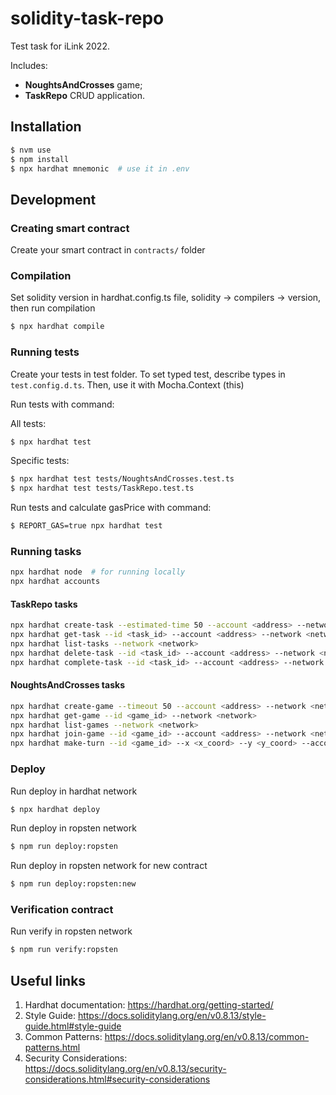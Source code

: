 # solidity-task-repo

Test task for iLink 2022.

Includes:

- **NoughtsAndCrosses** game;
- **TaskRepo** CRUD application.

## Installation

```bash
$ nvm use
$ npm install
$ npx hardhat mnemonic  # use it in .env
```

## Development

### Creating smart contract

Create your smart contract in `contracts/` folder

### Compilation

Set solidity version in hardhat.config.ts file, solidity -> compilers -> version, then run compilation

```bash
$ npx hardhat compile
```

### Running tests

Create your tests in test folder. To set typed test, describe types in `test.config.d.ts`. Then, use it with Mocha.Context (this)

Run tests with command:

All tests:

```bash
$ npx hardhat test
```

Specific tests:

```bash
$ npx hardhat test tests/NoughtsAndCrosses.test.ts
$ npx hardhat test tests/TaskRepo.test.ts
```

Run tests and calculate gasPrice with command:

```bash
$ REPORT_GAS=true npx hardhat test
```

### Running tasks

```bash
npx hardhat node  # for running locally
npx hardhat accounts
```

#### TaskRepo tasks

```bash
npx hardhat create-task --estimated-time 50 --account <address> --network <network>
npx hardhat get-task --id <task_id> --account <address> --network <network>
npx hardhat list-tasks --network <network>
npx hardhat delete-task --id <task_id> --account <address> --network <network>
npx hardhat complete-task --id <task_id> --account <address> --network <network>
```

#### NoughtsAndCrosses tasks

```bash
npx hardhat create-game --timeout 50 --account <address> --network <network>
npx hardhat get-game --id <game_id> --network <network>
npx hardhat list-games --network <network>
npx hardhat join-game --id <game_id> --account <address> --network <network>
npx hardhat make-turn --id <game_id> --x <x_coord> --y <y_coord> --account <address> --network <network>
```

### Deploy

Run deploy in hardhat network

```bash
$ npx hardhat deploy
```

Run deploy in ropsten network

```bash
$ npm run deploy:ropsten
```

Run deploy in ropsten network for new contract

```bash
$ npm run deploy:ropsten:new
```

### Verification contract

Run verify in ropsten network

```bash
$ npm run verify:ropsten
```

## Useful links

1. Hardhat documentation:
   https://hardhat.org/getting-started/
2. Style Guide:
   https://docs.soliditylang.org/en/v0.8.13/style-guide.html#style-guide
3. Common Patterns:
   https://docs.soliditylang.org/en/v0.8.13/common-patterns.html
4. Security Considerations:
   https://docs.soliditylang.org/en/v0.8.13/security-considerations.html#security-considerations
